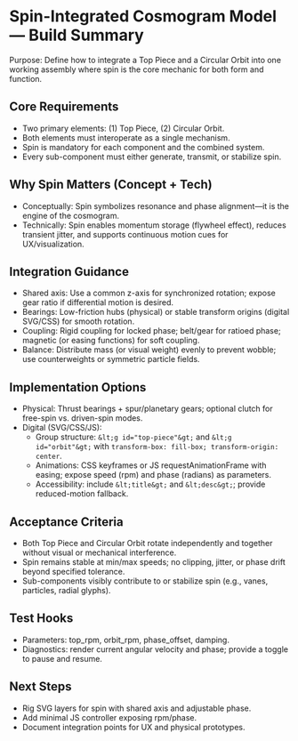 # Spin-Integrated Cosmogram Model — Build Summary

Purpose: Define how to integrate a Top Piece and a Circular Orbit into one working assembly where spin is the core mechanic for both form and function.

## Core Requirements

- Two primary elements: (1) Top Piece, (2) Circular Orbit.
- Both elements must interoperate as a single mechanism.
- Spin is mandatory for each component and the combined system.
- Every sub-component must either generate, transmit, or stabilize spin.

## Why Spin Matters (Concept + Tech)

- Conceptually: Spin symbolizes resonance and phase alignment—it is the engine of the cosmogram.
- Technically: Spin enables momentum storage (flywheel effect), reduces transient jitter, and supports continuous motion cues for UX/visualization.

## Integration Guidance

- Shared axis: Use a common z-axis for synchronized rotation; expose gear ratio if differential motion is desired.
- Bearings: Low-friction hubs (physical) or stable transform origins (digital SVG/CSS) for smooth rotation.
- Coupling: Rigid coupling for locked phase; belt/gear for ratioed phase; magnetic (or easing functions) for soft coupling.
- Balance: Distribute mass (or visual weight) evenly to prevent wobble; use counterweights or symmetric particle fields.

## Implementation Options

- Physical: Thrust bearings + spur/planetary gears; optional clutch for free-spin vs. driven-spin modes.
- Digital (SVG/CSS/JS):
  - Group structure: `&lt;g id="top-piece"&gt;` and `&lt;g id="orbit"&gt;` with `transform-box: fill-box; transform-origin: center`.
  - Animations: CSS keyframes or JS requestAnimationFrame with easing; expose speed (rpm) and phase (radians) as parameters.
  - Accessibility: include `&lt;title&gt;` and `&lt;desc&gt;`; provide reduced-motion fallback.

## Acceptance Criteria

- Both Top Piece and Circular Orbit rotate independently and together without visual or mechanical interference.
- Spin remains stable at min/max speeds; no clipping, jitter, or phase drift beyond specified tolerance.
- Sub-components visibly contribute to or stabilize spin (e.g., vanes, particles, radial glyphs).

## Test Hooks

- Parameters: top_rpm, orbit_rpm, phase_offset, damping.
- Diagnostics: render current angular velocity and phase; provide a toggle to pause and resume.

## Next Steps

- Rig SVG layers for spin with shared axis and adjustable phase.
- Add minimal JS controller exposing rpm/phase.
- Document integration points for UX and physical prototypes.
